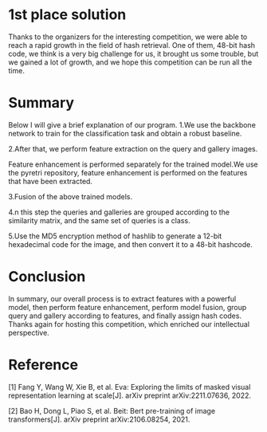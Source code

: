 # 1st place solution
Thanks to the organizers for the interesting competition, we were able to reach a rapid growth in the field of hash retrieval. One of them, 48-bit hash code, we think is a very big challenge for us, it brought us some trouble, but we gained a lot of growth, and we hope this competition can be run all the time.

# Summary
Below I will give a brief explanation of our program.
1.We use the backbone network  to train for the classification task and obtain a robust baseline.

2.After that, we perform feature extraction on the query and gallery images.

Feature enhancement is performed separately for the trained model.We use the pyretri repository, feature enhancement is performed on the features that have been extracted.

3.Fusion of the above trained models.

4.n this step the queries and galleries are grouped according to the similarity matrix, and the same set of queries is a class.

5.Use the MD5 encryption method of hashlib to generate a 12-bit hexadecimal code for the image, and then convert it to a 48-bit hashcode.


# Conclusion
In summary, our overall process is to extract features with a powerful model, then perform feature enhancement, perform model fusion, group query and gallery according to features, and finally assign hash codes. Thanks again for hosting this competition, which enriched our intellectual perspective.

# Reference
[1] Fang Y, Wang W, Xie B, et al. Eva: Exploring the limits of masked visual representation learning at scale[J]. arXiv preprint arXiv:2211.07636, 2022.

[2] Bao H, Dong L, Piao S, et al. Beit: Bert pre-training of image transformers[J]. arXiv preprint arXiv:2106.08254, 2021.
